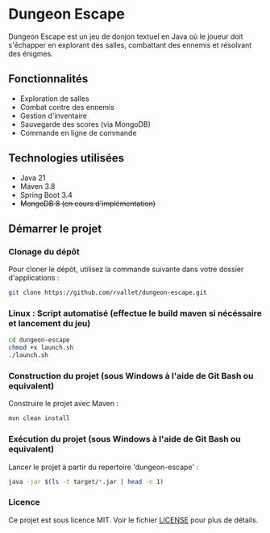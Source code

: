 # Dungeon Escape

Dungeon Escape est un jeu de donjon textuel en Java où le joueur doit s'échapper en explorant des salles, combattant des ennemis et résolvant des énigmes.

## Fonctionnalités

- Exploration de salles
- Combat contre des ennemis
- Gestion d'inventaire
- Sauvegarde des scores (via MongoDB)
- Commande en ligne de commande

## Technologies utilisées

- Java 21
- Maven 3.8
- Spring Boot 3.4
- ~~MongoDB 8 (en cours d'implémentation)~~

## Démarrer le projet

### Clonage du dépôt
Pour cloner le dépôt, utilisez la commande suivante dans votre dossier d'applications :
```bash
git clone https://github.com/rvallet/dungeon-escape.git
```

### Linux : Script automatisé (effectue le build maven si nécéssaire et lancement du jeu)
```bash
cd dungeon-escape
chmod +x launch.sh
./launch.sh
```

### Construction du projet (sous Windows à l'aide de Git Bash ou equivalent)
Construire le projet avec Maven :
```bash
mvn clean install
```

### Exécution du projet (sous Windows à l'aide de Git Bash ou equivalent)
Lancer le projet à partir du repertoire 'dungeon-escape' :
```bash
java -jar $(ls -t target/*.jar | head -n 1)
```

### Licence
Ce projet est sous licence MIT. Voir le fichier [LICENSE](LICENSE) pour plus de détails.